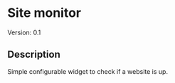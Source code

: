 Site monitor
============

Version: 0.1

Description
-----------
Simple configurable widget to check if a website is up.
